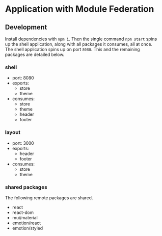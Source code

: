 # Application with Module Federation

## Development

Install dependencies with `npm i`. Then the single command `npm start` spins up the shell application, along with all packages it consumes, all at once. The shell application spins up on port `8080`. This and the remaining packages are detailed below.

### shell
- port: 8080
- exports:
  + store
  + theme
- consumes:
  + store
  + theme
  + header
  + footer
 
### layout
- port: 3000
- exports:
  + header
  + footer
- consumes:
  + store
  + theme

### shared packages

The following remote packages are shared.

- react
- react-dom
- mui/material
- emotion/react
- emotion/styled
